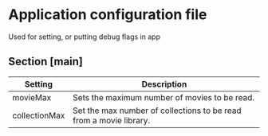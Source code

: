 # Application configuration file

Used for setting, or putting debug flags in app

## Section [main]

|Setting   | Description|
|--------- | -----------|
| movieMax | Sets the maximum number of movies to be read.
| collectionMax | Set the max number of collections to be read from a movie library.